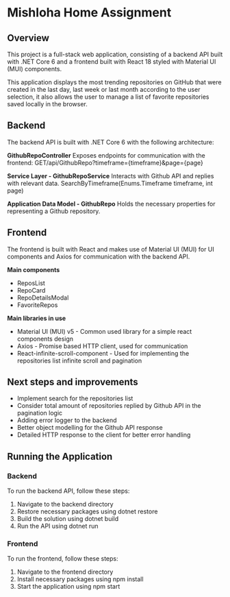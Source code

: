 
# Mishloha Home Assignment

## Overview
This project is a full-stack web application, consisting of a backend API built with .NET Core 6 and a frontend built with React 18 styled with Material UI (MUI) components.

This application displays the most trending repositories on GitHub that were created in the last day, last week or last month according to the user selection, it also allows the user to manage a list of favorite repositories saved locally in the browser.

## Backend
The backend API is built with .NET Core 6 with the following architecture:

**GithubRepoController**
Exposes endpoints for communication with the frontend:
GET ​/api​/GithubRepo?timeframe={timeframe}&page={page}

**Service Layer - GithubRepoService**
Interacts with Github API and replies with relevant data.
SearchByTimeframe(Enums.Timeframe timeframe, int page)

**Application Data Model - GithubRepo**
Holds the necessary properties for representing a Github repository.

## Frontend
The frontend is built with React and makes use of Material UI (MUI) for UI components and Axios for communication with the backend API.

**Main components**
-   ReposList
-   RepoCard
-   RepoDetailsModal
-   FavoriteRepos
    
**Main libraries in use**
-   Material UI (MUI) v5 - Common used library for a simple react components design
-   Axios - Promise based HTTP client, used for communication
-   React-infinite-scroll-component - Used for implementing the repositories list infinite scroll and pagination

## Next steps and improvements
-   Implement search for the repositories list
-   Consider total amount of repositories replied by Github API in the pagination logic
-   Adding error logger to the backend
-   Better object modelling for the Github API response
-   Detailed HTTP response to the client for better error handling

## Running the Application

### Backend
To run the backend API, follow these steps:
1.  Navigate to the backend directory
2.  Restore necessary packages using dotnet restore
3.  Build the solution using dotnet build
4.  Run the API using dotnet run
   
### Frontend
To run the frontend, follow these steps:
1.  Navigate to the frontend directory
2.  Install necessary packages using npm install
3. Start the application using npm start
